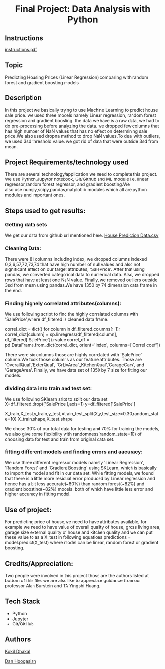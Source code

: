 <h1 align="center">Final Project: Data Analysis with Python</h1>

## Instructions

[instructions.pdf](instructions.pdf)

## Topic

Predicting Housing Prices (Linear Regression)
comparing with random forest and gradient boosting models

## Description
In this project we basically trying to use Machine Learning to predict house sale price.
we used three models namely Linear regression, random forest regression and gradient boosting.
the data we have is a raw data, we had to do pre-processing before analyzing the data. we dropped 
few columns  that has high number of NaN values that has no effect on determining sale price.We 
also used dropna method to drop NaN values.To deal with outliers, we used 3sd threshold value. we 
got rid of data that were outside 3sd from mean.

## Project Requirements/technology used

There are several technology/application we need to complete this project.
We use Python,Jupytor notebook, Git/Github and ML module i.e.
linear regressor,random forest regressor, and gradient boosting.We  
also use numpy,scipy,pandas,matplotlib modules which all are python modules and
important ones.

## Steps used to get results:

### Getting data sets
We get our data from github url mentioned here.
[House Prediction Data.csv](https://github.com/bursteinalan/Data-Sets/tree/master/Housing)

### Cleaning Data:
There were 81 columns including index, we dropped columns indexed 0,3,6,57,72,73,74 that have high number of null values and also not significant effect on our target attributes, 'SalePrice'. After that using pandas, we converted categorical data to numerical data. Also, we dropped  rows that have at least one NaN value. Finally, we removed outliers outside 3sd from mean using pandas.We have 1350 by 74 dimension data frame in the end.

### Finding highely correlated attributes(columns):
We use following script to find the highly correlated columns with 'SalePrice',where df_filtered is cleaned data frame.

correl_dict = dict()
for column in df_filtered.columns[:-1]:
    correl_dict[column] = sp.linregress(df_filtered[column], df_filtered['SalePrice']).rvalue
correl_df = pd.DataFrame.from_dict(correl_dict, orient='index', columns=['Correl coef'])

There were  six columns those are highly correlated with 'SalePrice' column.We took those columns as our
feature attributes. Those are 'OverallQual','ExterQual', 'GrLivArea',,KitchenQual','GarageCars', and
'GarageArea'. Finally, we have data set of 1350 by 7 size for fitting our models.

### dividing data into train and test set:
We use following SKlearn sript to split our data set
X=df_filtered.drop(['SalePrice'],axis=1)
y=df_filtered['SalePrice']

X_train,X_test,y_train,y_test,=train_test_split(X,y,test_size=0.30,random_state=10)
X_train.shape,X_test.shape

We chose 30% of our total data for testing and 70% for training the models, we also give some flexibility with randomness(random_state=10) of choosing data for test and train from original 
data set.

### fitting different models and finding errors and aacuracy:
We use three different regressor models namely 'Linear Regression', 'Random Forest' and
'Gradient Boosting' using SKLearn, which is basically to import the model and fit in our data
set. While fitting models, we found that there is a little  more residual error produced by
Linear regression and hence has a bit less accurate(~80%) than  random forest(~82%) and gradient boosting(~82%) models, both of which have little less error and higher accuracy in fitting model. 


## Use of project:
For predicting price of house,we need to have attributes available, for example
we need to have value of overall quality of house, gross living area, garage size
external quality of house and kitchen quality  and we can put these value to as a
X_test in following equations
predictions = model.predict(X_test)
where model can be linear, random forest or gradient boosting.

## Credits/Appreciation:

Two people were involved in this project those are the authors listed at bottom of
this file. we are also like to appreciate guidance from our professor Alan Burstein and
TA Yingshi Huang.


## Tech Stack

- Python
- Jupyter
- Git/GitHub

## Authors

[Kokil Dhakal](https://github.com/KD6752)

[Dan Hoogasian](https://github.com/)  
